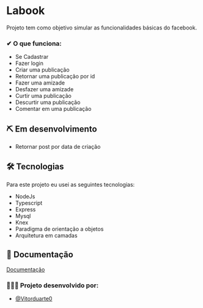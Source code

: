 # Labook

Projeto tem como objetivo simular as funcionalidades básicas do facebook.

### ✔ O que funciona:
- Se Cadastrar
- Fazer login
- Criar uma publicação
- Retornar uma publicação por id
- Fazer uma amizade
- Desfazer uma amizade
- Curtir uma publicação
- Descurtir uma publicação
- Comentar em uma publicação

## ⛏️ Em desenvolvimento
- Retornar post por data de criação



## 🛠 Tecnologias

Para este projeto eu usei as seguintes tecnologias:

- NodeJs
- Typescript
- Express
- Mysql
- Knex
- Paradigma de orientação a objetos
- Arquitetura em camadas






## 📃 Documentação

[Documentação]([https://web.postman.co/documentation/19296508-ca00f6d5-a4ee-421b-99c4-d128d0fb53f3/publish?workspaceId=9350f66f-2f99-46ce-8aaf-001cb2c2153c](https://documenter.getpostman.com/view/19296508/UyxdM9uC))


### 👩‍💻👨‍ Projeto desenvolvido por:

- [@Vitorduarte0](https://github.com/Vitorduarte0)

